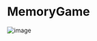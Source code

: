 # MemoryGame
![image](https://user-images.githubusercontent.com/75226176/222675003-7eee6b25-b239-40c4-aa84-3c635dfb25a9.png)
